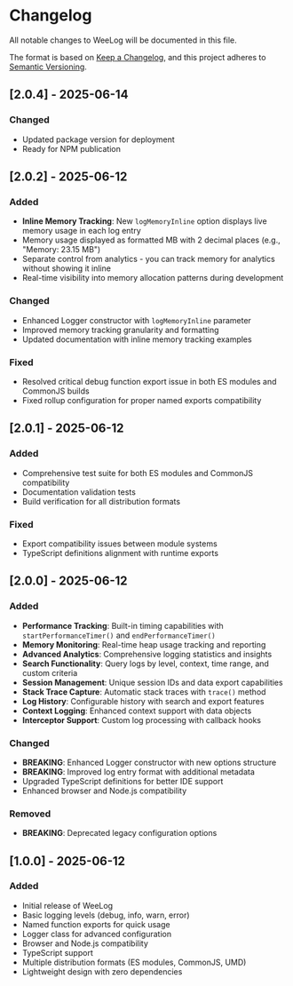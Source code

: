 # Changelog

All notable changes to WeeLog will be documented in this file.

The format is based on [Keep a Changelog](https://keepachangelog.com/en/1.0.0/),
and this project adheres to [Semantic Versioning](https://semver.org/spec/v2.0.0.html).

## [2.0.4] - 2025-06-14

### Changed
- Updated package version for deployment
- Ready for NPM publication

## [2.0.2] - 2025-06-12

### Added
- **Inline Memory Tracking**: New `logMemoryInline` option displays live memory usage in each log entry
- Memory usage displayed as formatted MB with 2 decimal places (e.g., "Memory: 23.15 MB")
- Separate control from analytics - you can track memory for analytics without showing it inline
- Real-time visibility into memory allocation patterns during development

### Changed
- Enhanced Logger constructor with `logMemoryInline` parameter
- Improved memory tracking granularity and formatting
- Updated documentation with inline memory tracking examples

### Fixed
- Resolved critical debug function export issue in both ES modules and CommonJS builds
- Fixed rollup configuration for proper named exports compatibility

## [2.0.1] - 2025-06-12

### Added
- Comprehensive test suite for both ES modules and CommonJS compatibility
- Documentation validation tests
- Build verification for all distribution formats

### Fixed
- Export compatibility issues between module systems
- TypeScript definitions alignment with runtime exports

## [2.0.0] - 2025-06-12

### Added
- **Performance Tracking**: Built-in timing capabilities with `startPerformanceTimer()` and `endPerformanceTimer()`
- **Memory Monitoring**: Real-time heap usage tracking and reporting
- **Advanced Analytics**: Comprehensive logging statistics and insights
- **Search Functionality**: Query logs by level, context, time range, and custom criteria
- **Session Management**: Unique session IDs and data export capabilities
- **Stack Trace Capture**: Automatic stack traces with `trace()` method
- **Log History**: Configurable history with search and export features
- **Context Logging**: Enhanced context support with data objects
- **Interceptor Support**: Custom log processing with callback hooks

### Changed
- **BREAKING**: Enhanced Logger constructor with new options structure
- **BREAKING**: Improved log entry format with additional metadata
- Upgraded TypeScript definitions for better IDE support
- Enhanced browser and Node.js compatibility

### Removed
- **BREAKING**: Deprecated legacy configuration options

## [1.0.0] - 2025-06-12

### Added
- Initial release of WeeLog
- Basic logging levels (debug, info, warn, error)
- Named function exports for quick usage
- Logger class for advanced configuration
- Browser and Node.js compatibility
- TypeScript support
- Multiple distribution formats (ES modules, CommonJS, UMD)
- Lightweight design with zero dependencies